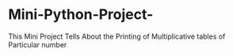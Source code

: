 # Mini-Python-Project-
This Mini Project Tells About the Printing of Multiplicative tables of Particular number
